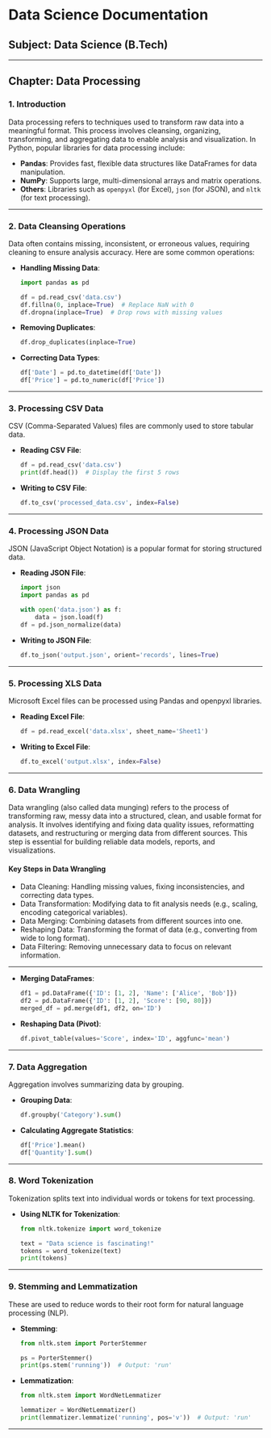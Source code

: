 
# **Data Science Documentation**  

## **Subject: Data Science (B.Tech)**  

---

## **Chapter: Data Processing**

### **1. Introduction**
Data processing refers to techniques used to transform raw data into a meaningful format. This process involves cleansing, organizing, transforming, and aggregating data to enable analysis and visualization. In Python, popular libraries for data processing include:  
- **Pandas**: Provides fast, flexible data structures like DataFrames for data manipulation.  
- **NumPy**: Supports large, multi-dimensional arrays and matrix operations.  
- **Others**: Libraries such as `openpyxl` (for Excel), `json` (for JSON), and `nltk` (for text processing).

---

### **2. Data Cleansing Operations**
Data often contains missing, inconsistent, or erroneous values, requiring cleaning to ensure analysis accuracy. Here are some common operations:

- **Handling Missing Data**:  
  ```python
  import pandas as pd

  df = pd.read_csv('data.csv')
  df.fillna(0, inplace=True)  # Replace NaN with 0
  df.dropna(inplace=True)  # Drop rows with missing values
  ```

- **Removing Duplicates**:  
  ```python
  df.drop_duplicates(inplace=True)
  ```

- **Correcting Data Types**:  
  ```python
  df['Date'] = pd.to_datetime(df['Date'])
  df['Price'] = pd.to_numeric(df['Price'])
  ```

---

### **3. Processing CSV Data**
CSV (Comma-Separated Values) files are commonly used to store tabular data.  

- **Reading CSV File**:  
  ```python
  df = pd.read_csv('data.csv')
  print(df.head())  # Display the first 5 rows
  ```

- **Writing to CSV File**:  
  ```python
  df.to_csv('processed_data.csv', index=False)
  ```

---

### **4. Processing JSON Data**
JSON (JavaScript Object Notation) is a popular format for storing structured data.  

- **Reading JSON File**:  
  ```python
  import json
  import pandas as pd

  with open('data.json') as f:
      data = json.load(f)
  df = pd.json_normalize(data)
  ```

- **Writing to JSON File**:  
  ```python
  df.to_json('output.json', orient='records', lines=True)
  ```

---

### **5. Processing XLS Data**
Microsoft Excel files can be processed using Pandas and openpyxl libraries.

- **Reading Excel File**:  
  ```python
  df = pd.read_excel('data.xlsx', sheet_name='Sheet1')
  ```

- **Writing to Excel File**:  
  ```python
  df.to_excel('output.xlsx', index=False)
  ```

---

### **6. Data Wrangling**
Data wrangling (also called data munging) refers to the process of transforming raw, messy data into a structured, clean, and usable format for analysis. It involves identifying and fixing data quality issues, reformatting datasets, and restructuring or merging data from different sources. This step is essential for building reliable data models, reports, and visualizations.

#### Key Steps in Data Wrangling
- Data Cleaning: Handling missing values, fixing inconsistencies, and correcting data types.
- Data Transformation: Modifying data to fit analysis needs (e.g., scaling, encoding categorical variables).
- Data Merging: Combining datasets from different sources into one.
- Reshaping Data: Transforming the format of data (e.g., converting from wide to long format).
- Data Filtering: Removing unnecessary data to focus on relevant information.

***

- **Merging DataFrames**:  
  ```python
  df1 = pd.DataFrame({'ID': [1, 2], 'Name': ['Alice', 'Bob']})
  df2 = pd.DataFrame({'ID': [1, 2], 'Score': [90, 80]})
  merged_df = pd.merge(df1, df2, on='ID')
  ```

- **Reshaping Data (Pivot)**:  
  ```python
  df.pivot_table(values='Score', index='ID', aggfunc='mean')
  ```

---

### **7. Data Aggregation**
Aggregation involves summarizing data by grouping.

- **Grouping Data**:  
  ```python
  df.groupby('Category').sum()
  ```

- **Calculating Aggregate Statistics**:  
  ```python
  df['Price'].mean()
  df['Quantity'].sum()
  ```

---

### **8. Word Tokenization**
Tokenization splits text into individual words or tokens for text processing.

- **Using NLTK for Tokenization**:  
  ```python
  from nltk.tokenize import word_tokenize

  text = "Data science is fascinating!"
  tokens = word_tokenize(text)
  print(tokens)
  ```

---

### **9. Stemming and Lemmatization**
These are used to reduce words to their root form for natural language processing (NLP).

- **Stemming**:  
  ```python
  from nltk.stem import PorterStemmer

  ps = PorterStemmer()
  print(ps.stem('running'))  # Output: 'run'
  ```

- **Lemmatization**:  
  ```python
  from nltk.stem import WordNetLemmatizer

  lemmatizer = WordNetLemmatizer()
  print(lemmatizer.lemmatize('running', pos='v'))  # Output: 'run'
  ```

---
